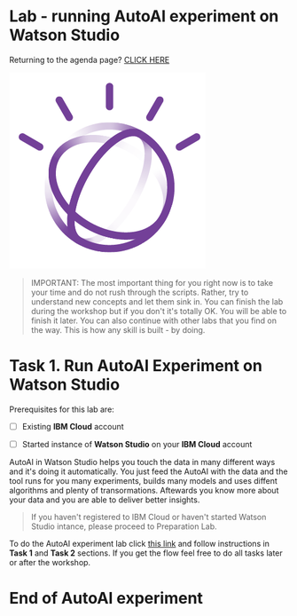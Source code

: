 
# Lab - running AutoAI experiment on Watson Studio    
    
      
    
Returning to the agenda page?  [CLICK HERE](../README.md)    
    

![image-w3-1](../images/w3-1.png)    
      
     
> IMPORTANT: The most important thing for you right now is to take your time and do not rush through the scripts. Rather, try to understand new concepts and let them sink in. You can finish the lab during the workshop but if you don't it's totally OK. You will be able to finish it later.  You can also continue with other labs that you find on the way. This is how any skill is built - by doing.     
      
# Task 1. Run AutoAI Experiment on Watson Studio    
      
Prerequisites for this lab are:    
    
- [ ] Existing **IBM Cloud** account     
    
- [ ] Started instance of **Watson Studio** on your **IBM Cloud** account     
  
AutoAI in Watson Studio helps you touch the data in many different ways and it's doing it automatically. You just feed the AutoAI with the data and the tool runs for you many experiments, builds many models and uses diffent algorithms and plenty of transormations. Aftewards you know more about your data and you are able to deliver better insights.      
   
> If you haven't registered to IBM Cloud or haven't started Watson Studio intance, please proceed to Preparation Lab.      
      
    
To do the AutoAI experiment lab click [this link](https://www.ibm.com/cloud/garage/dte/tutorial/ibmr-watson-studio-mldl-made-easy) and follow instructions in **Task 1** and **Task 2** sections. If you get the flow feel free to do all tasks later or after the workshop.    
      
        
# End of AutoAI experiment  